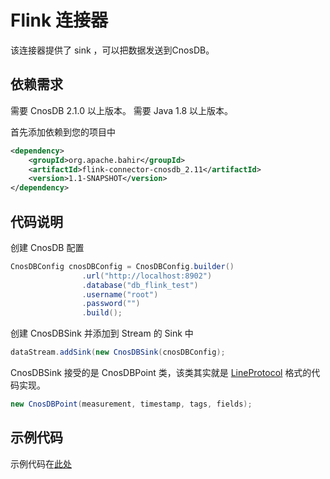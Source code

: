 # Flink 连接器

该连接器提供了 sink ，可以把数据发送到CnosDB。

## 依赖需求

需要 CnosDB 2.1.0 以上版本。
需要 Java 1.8 以上版本。


首先添加依赖到您的项目中
```xml
<dependency>
    <groupId>org.apache.bahir</groupId>
    <artifactId>flink-connector-cnosdb_2.11</artifactId>
    <version>1.1-SNAPSHOT</version>
</dependency>
```

## 代码说明

创建 CnosDB 配置
```java
CnosDBConfig cnosDBConfig = CnosDBConfig.builder()
                .url("http://localhost:8902")
                .database("db_flink_test")
                .username("root")
                .password("")
                .build();
```

创建 CnosDBSink 并添加到 Stream 的 Sink 中

```java
dataStream.addSink(new CnosDBSink(cnosDBConfig);
```

CnosDBSink 接受的是 CnosDBPoint 类，该类其实就是 [LineProtocol](https://docs.influxdata.com/influxdb/v1.8/write_protocols/line_protocol_tutorial/) 格式的代码实现。

```java
new CnosDBPoint(measurement, timestamp, tags, fields);
```

## 示例代码

示例代码在[此处](https://github.com/cnosdb/bahir-flink/blob/cnosdb/flink-connector-cnosdb/examples/src/main/java/org/apache/flink/streaming/examples/cnosdb/CnosDBSinkExample.java)


